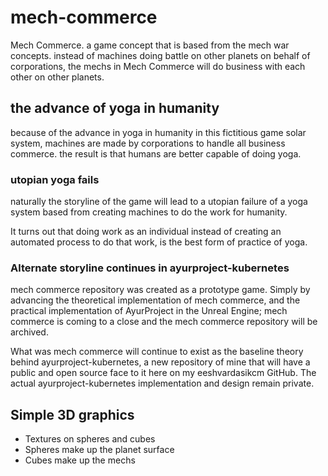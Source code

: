 # mech-commerce

Mech Commerce. a game concept that is based from the mech war concepts. instead of machines doing battle on other planets on behalf of corporations, the mechs in Mech Commerce will do business with each other on other planets.

## the advance of yoga in humanity

because of the advance in yoga in humanity in this fictitious game solar system,
machines are made by corporations to handle all business commerce.
the result is that humans are better capable of doing yoga.

### utopian yoga fails

naturally the storyline of the game will lead to
a utopian failure of a yoga system based from
creating machines to do the work for humanity.

It turns out that doing work as an individual
instead of creating an automated process to do that work,
is the best form of practice of yoga.

### Alternate storyline continues in ayurproject-kubernetes

mech commerce repository was created as a prototype game. Simply by advancing
the theoretical implementation of mech commerce, and the practical
implementation of AyurProject in the Unreal Engine; mech commerce is coming
to a close and the mech commerce repository will be archived.

What was mech commerce will continue to exist as the baseline theory behind
ayurproject-kubernetes, a new repository of mine that will have a public and
open source face to it here on my eeshvardasikcm GitHub. The actual
ayurproject-kubernetes implementation and design remain private.

## Simple 3D graphics

- Textures on spheres and cubes
- Spheres make up the planet surface
- Cubes make up the mechs 
